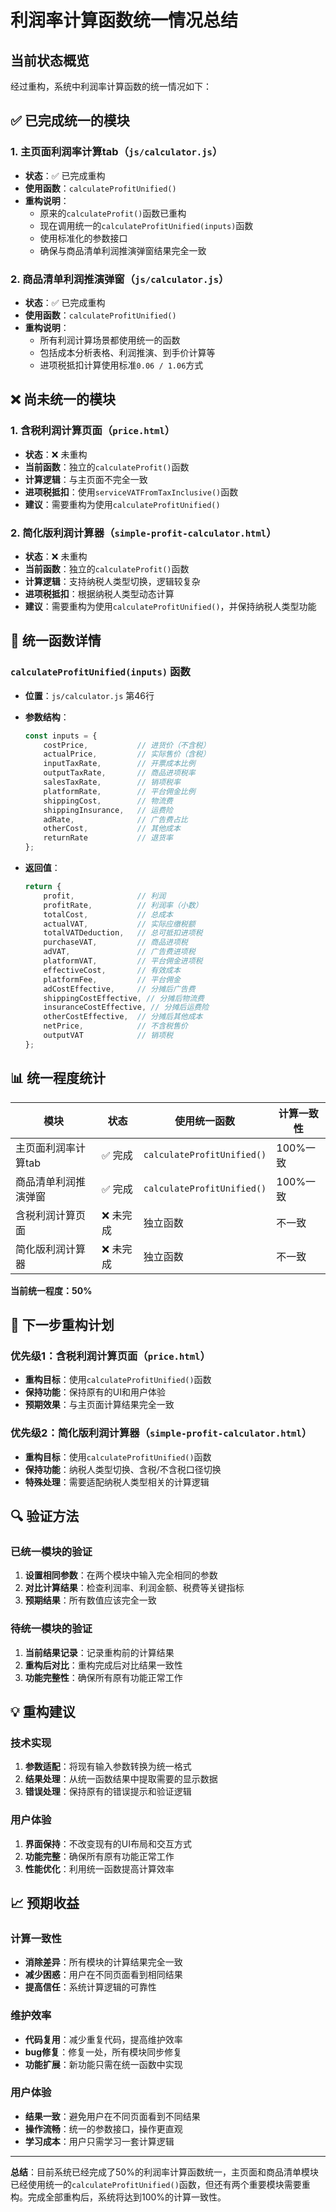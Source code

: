 # 利润率计算函数统一情况总结

## 当前状态概览

经过重构，系统中利润率计算函数的统一情况如下：

## ✅ 已完成统一的模块

### 1. 主页面利润率计算tab（`js/calculator.js`）
- **状态**：✅ 已完成重构
- **使用函数**：`calculateProfitUnified()`
- **重构说明**：
  - 原来的`calculateProfit()`函数已重构
  - 现在调用统一的`calculateProfitUnified(inputs)`函数
  - 使用标准化的参数接口
  - 确保与商品清单利润推演弹窗结果完全一致

### 2. 商品清单利润推演弹窗（`js/calculator.js`）
- **状态**：✅ 已完成重构
- **使用函数**：`calculateProfitUnified()`
- **重构说明**：
  - 所有利润计算场景都使用统一的函数
  - 包括成本分析表格、利润推演、到手价计算等
  - 进项税抵扣计算使用标准`0.06 / 1.06`方式

## ❌ 尚未统一的模块

### 1. 含税利润计算页面（`price.html`）
- **状态**：❌ 未重构
- **当前函数**：独立的`calculateProfit()`函数
- **计算逻辑**：与主页面不完全一致
- **进项税抵扣**：使用`serviceVATFromTaxInclusive()`函数
- **建议**：需要重构为使用`calculateProfitUnified()`

### 2. 简化版利润计算器（`simple-profit-calculator.html`）
- **状态**：❌ 未重构
- **当前函数**：独立的`calculateProfit()`函数
- **计算逻辑**：支持纳税人类型切换，逻辑较复杂
- **进项税抵扣**：根据纳税人类型动态计算
- **建议**：需要重构为使用`calculateProfitUnified()`，并保持纳税人类型功能

## 🔧 统一函数详情

### `calculateProfitUnified(inputs)` 函数
- **位置**：`js/calculator.js` 第46行
- **参数结构**：
  ```javascript
  const inputs = {
      costPrice,           // 进货价（不含税）
      actualPrice,         // 实际售价（含税）
      inputTaxRate,        // 开票成本比例
      outputTaxRate,       // 商品进项税率
      salesTaxRate,        // 销项税率
      platformRate,        // 平台佣金比例
      shippingCost,        // 物流费
      shippingInsurance,   // 运费险
      adRate,              // 广告费占比
      otherCost,           // 其他成本
      returnRate           // 退货率
  };
  ```

- **返回值**：
  ```javascript
  return {
      profit,              // 利润
      profitRate,          // 利润率（小数）
      totalCost,           // 总成本
      actualVAT,           // 实际应缴税额
      totalVATDeduction,   // 总可抵扣进项税
      purchaseVAT,         // 商品进项税
      adVAT,               // 广告费进项税
      platformVAT,         // 平台佣金进项税
      effectiveCost,       // 有效成本
      platformFee,         // 平台佣金
      adCostEffective,     // 分摊后广告费
      shippingCostEffective, // 分摊后物流费
      insuranceCostEffective, // 分摊后运费险
      otherCostEffective,  // 分摊后其他成本
      netPrice,            // 不含税售价
      outputVAT            // 销项税
  };
  ```

## 📊 统一程度统计

| 模块 | 状态 | 使用统一函数 | 计算一致性 |
|------|------|--------------|------------|
| 主页面利润率计算tab | ✅ 完成 | `calculateProfitUnified()` | 100%一致 |
| 商品清单利润推演弹窗 | ✅ 完成 | `calculateProfitUnified()` | 100%一致 |
| 含税利润计算页面 | ❌ 未完成 | 独立函数 | 不一致 |
| 简化版利润计算器 | ❌ 未完成 | 独立函数 | 不一致 |

**当前统一程度：50%**

## 🎯 下一步重构计划

### 优先级1：含税利润计算页面（`price.html`）
- **重构目标**：使用`calculateProfitUnified()`函数
- **保持功能**：保持原有的UI和用户体验
- **预期效果**：与主页面计算结果完全一致

### 优先级2：简化版利润计算器（`simple-profit-calculator.html`）
- **重构目标**：使用`calculateProfitUnified()`函数
- **保持功能**：纳税人类型切换、含税/不含税口径切换
- **特殊处理**：需要适配纳税人类型相关的计算逻辑

## 🔍 验证方法

### 已统一模块的验证
1. **设置相同参数**：在两个模块中输入完全相同的参数
2. **对比计算结果**：检查利润率、利润金额、税费等关键指标
3. **预期结果**：所有数值应该完全一致

### 待统一模块的验证
1. **当前结果记录**：记录重构前的计算结果
2. **重构后对比**：重构完成后对比结果一致性
3. **功能完整性**：确保所有原有功能正常工作

## 💡 重构建议

### 技术实现
1. **参数适配**：将现有输入参数转换为统一格式
2. **结果处理**：从统一函数结果中提取需要的显示数据
3. **错误处理**：保持原有的错误提示和验证逻辑

### 用户体验
1. **界面保持**：不改变现有的UI布局和交互方式
2. **功能完整**：确保所有原有功能正常工作
3. **性能优化**：利用统一函数提高计算效率

## 📈 预期收益

### 计算一致性
- **消除差异**：所有模块的计算结果完全一致
- **减少困惑**：用户在不同页面看到相同结果
- **提高信任**：系统计算逻辑的可靠性

### 维护效率
- **代码复用**：减少重复代码，提高维护效率
- **bug修复**：修复一处，所有模块同步修复
- **功能扩展**：新功能只需在统一函数中实现

### 用户体验
- **结果一致**：避免用户在不同页面看到不同结果
- **操作流畅**：统一的参数接口，操作更直观
- **学习成本**：用户只需学习一套计算逻辑

---

**总结**：目前系统已经完成了50%的利润率计算函数统一，主页面和商品清单模块已经使用统一的`calculateProfitUnified()`函数，但还有两个重要模块需要重构。完成全部重构后，系统将达到100%的计算一致性。
